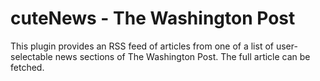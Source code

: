# cuteNews - The Washington Post

This plugin provides an RSS feed of articles from one of a list of user-selectable news sections of The Washington Post. The full article can be fetched.
